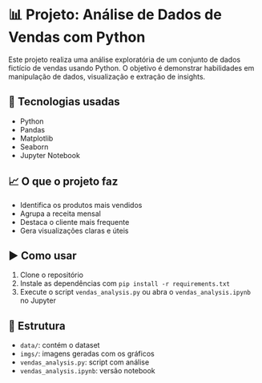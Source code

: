 # 📊 Projeto: Análise de Dados de Vendas com Python

Este projeto realiza uma análise exploratória de um conjunto de dados fictício de vendas usando Python. O objetivo é demonstrar habilidades em manipulação de dados, visualização e extração de insights.

## 🚀 Tecnologias usadas

- Python
- Pandas
- Matplotlib
- Seaborn
- Jupyter Notebook

## 📈 O que o projeto faz

- Identifica os produtos mais vendidos
- Agrupa a receita mensal
- Destaca o cliente mais frequente
- Gera visualizações claras e úteis

## ▶️ Como usar

1. Clone o repositório
2. Instale as dependências com `pip install -r requirements.txt`
3. Execute o script `vendas_analysis.py` ou abra o `vendas_analysis.ipynb` no Jupyter

## 📂 Estrutura

- `data/`: contém o dataset
- `imgs/`: imagens geradas com os gráficos
- `vendas_analysis.py`: script com análise
- `vendas_analysis.ipynb`: versão notebook
